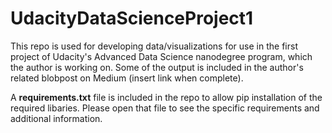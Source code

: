 # UdacityDataScienceProject1

This repo is used for developing data/visualizations for use in the first project of Udacity's Advanced Data Science nanodegree program, which the author is working on. Some of the output is included in the author's related blobpost on Medium (insert link when complete).

A **requirements.txt** file is included in the repo to allow pip installation of the required libaries. Please open that file to see the specific requirements and additional information.
